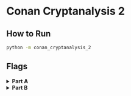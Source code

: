 # Conan Cryptanalysis 2

## How to Run

```bash
python -m conan_cryptanalysis_2
```

## Flags

<details>
<summary><b>Part A</b></summary>

```
KRIPTOGRAFIITB{3bba45b967cbb3a9f57c74e65ea57eeb4d441fec50428712d3b10294dddab06b}
```

</details>

<details>
<summary><b>Part B</b></summary>

```
KRIPTOGRAFIITB{9abca809f3c9eff4cb1dd8ff0ac128c297f301d3}
```

</details>
